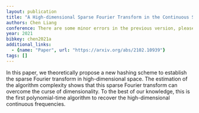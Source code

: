 ```yaml
---
layout: publication
title: "A High-dimensional Sparse Fourier Transform in the Continuous Setting"
authors: Chen Liang
conference: There are some minor errors in the previous version, please refer to <Inverse problems,
year: 2021
bibkey: chen2021a
additional_links:
  - {name: "Paper", url: "https://arxiv.org/abs/2102.10939"}
tags: []
---
```

In this paper, we theoretically propose a new hashing scheme to establish the sparse Fourier transform in high-dimensional space. The estimation of the algorithm complexity shows that this sparse Fourier transform can overcome the curse of dimensionality. To the best of our knowledge, this is the first polynomial-time algorithm to recover the high-dimensional continuous frequencies.